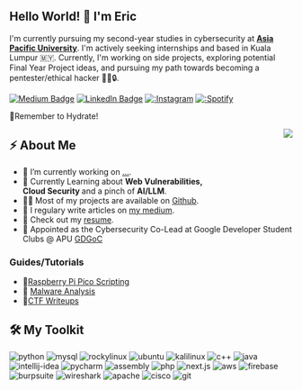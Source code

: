<h2>Hello World! 👋 I'm Eric </h2> <!-- TODO: Build & Launch Portfolio Website !-->
<p>I'm currently pursuing my second-year studies in cybersecurity at <strong><a href="https://www.apu.edu.my">Asia Pacific University</a></strong>. I'm actively seeking internships and based in Kuala Lumpur 🇲🇾. Currently, I'm working on side projects, exploring potential Final Year Project ideas, and pursuing my path towards becoming a pentester/ethical hacker 🕵️‍♂️🔒.</p>

<p> <a href="https://medium.com/@erichdryn"><img src="https://img.shields.io/badge/Medium-black?style=plastic&logo=medium&link=https%3A%2F%2Fmedium.com%2F%40erichdryn" alt="Medium Badge"></a> <a href="https://www.linkedin.com/in/erichendryani/"><img src="https://img.shields.io/badge/Linkedin-blue?style=plastic&link=https%3A%2F%2Fwww.linkedin.com%2Fin%2Ferichendryani%2F" alt="LinkedIn Badge"></a>  <a href="https://www.instagram.com/erichdryn/"><img src="https://img.shields.io/badge/Instagram-red?style=plastic&logo=Instagram&logoColor=white&link=https%3A%2F%2Fwww.instagram.com%2Ferichdryn%2F" alt=:Instagram Badge"></a> <a href="https://open.spotify.com/user/8h0pwf79f89hpqxp22gig8vgs?si=c39c708307b14cee" ><img src="https://img.shields.io/badge/Spotify-1ED760?style=plastic&logo=Spotify&logoColor=white&link=https%3A%2F%2Fopen.spotify.com%2Fuser%2F8h0pwf79f89hpqxp22gig8vgs%3Fsi%3D47557e670f7047f3" alt=:Spotify Badge"></a> <p> 
<p> 🚰Remember to Hydrate! </p>

<img align="right" src="https://media0.giphy.com/media/v1.Y2lkPTc5MGI3NjExNWtqaThpc2o3anFmMWl3OGZ2b3RoZXR4MGp0d202ZnVlNGdwYzJpMCZlcD12MV9pbnRlcm5hbF9naWZfYnlfaWQmY3Q9Zw/6rUFkGikou4GQ/giphy.gif" />

<h2>⚡️ About Me</h2>
<ul>
<!--> <li>🔭 I’m currently working on <a href="">...</a>.</li> <!-->
<li>🧐 Currently Learning about <strong>Web Vulnerabilities,</strong></li> 
 <strong> Cloud Security </strong> and a pinch of <strong>AI/LLM</strong>.</li>
<li>👨‍💻 Most of my projects are available on <a href="https://github.com/Cofastic">Github</a>.</li>
<li>📝 I regulary write articles on <a href="https://medium.com/@erichdryn">my medium</a>.</li>
<li>📙 Check out my <a href="https://github.com/Cofastic/cofastic/blob/main/resume.md">resume</a>.</li> 
<li>🏬 Appointed as the Cybersecurity Co-Lead at Google Developer Student Clubs @ APU <a href="https://gdg.community.dev/gdg-on-campus-asia-pacific-university-of-technology-innovation-kuala-lumpur-malaysia/">GDGoC</a></li>
</ul>

### Guides/Tutorials
- 🦆[Raspberry Pi Pico Scripting](https://medium.com/@erichdryn/basics-of-raspberry-pi-pico-scripting-390542ff6d57)
- 👾 [Malware Analysis](https://medium.com/@erichdryn/list/malware-analysis-101-991c39f221d0)
- 🚩[CTF Writeups](https://medium.com/@erichdryn)


## 🛠️ My Toolkit
<p>
    <img src="https://img.shields.io/badge/Python-3776AB?style=plastic&logo=python&logoColor=white" alt="python"/>
    <img src="https://img.shields.io/badge/MySQL-3776AB?style=plastic&logo=mysql&logoColor=white" alt="mysql"/>
    <img src="https://img.shields.io/badge/Rocky%20Linux-10B981?style=plastic&logo=rockylinux&logoColor=white" alt="rockylinux"/>
    <img src="https://img.shields.io/badge/Ubuntu-E95420?style=plastic&logo=ubuntu&logoColor=white" alt="ubuntu"/>
    <img src="https://img.shields.io/badge/Kali%20Linux-557C94?style=plastic&logo=kalilinux&logoColor=white" alt="kalilinux"/>
    <img src="https://img.shields.io/badge/C%2B%2B-darkgreen?style=plastic&logo=C%2B%2B&logoColor=white"alt="c++"/>
    <img src="https://img.shields.io/badge/Java-orange?style=plastic&logo=openjdk&logoColor=white"alt="java"/>
    <img src="https://img.shields.io/badge/IntelliJIDEA-000000?style=plastic&logo=intellij-idea&logoColor=white"alt="intellij-idea"/>
    <img src="https://img.shields.io/badge/Pycharm-000?style=plastic&logo=pycharm&logoColor=white"alt="pycharm"/>
    <img src="https://img.shields.io/badge/Assembly-007AAC?style=plastic&logo=assemblyscript&logoColor=white"alt="assembly"/>
    <img src="https://img.shields.io/badge/php-violet?style=plastic&logo=php&logoColor=white"alt="php"/>
    <img src="https://img.shields.io/badge/Next.js-black?style=plastic&logo=next.js&logoColor=white"alt="next.js"/>
    <img src="https://img.shields.io/badge/AWS-orange?style=plastic&logo=amazon-web-services&logoColor=white"alt="aws"/>
    <img src="https://img.shields.io/badge/Firebase-039BE5?style=plastic&logo=firebase&logoColor=white"alt="firebase"/>
    <img src="https://img.shields.io/badge/Burp%20Suite-FF6633?style=plastic&logo=burp-suite&logoColor=white"alt="burpsuite"/>
    <img src="https://img.shields.io/badge/Wireshark-1679A7?style=plastic&logo=wireshark&logoColor=white"alt="wireshark"/>
    <img src="https://img.shields.io/badge/Apache-D22128?style=plastic&logo=apache&logoColor=white"alt="apache"/>
    <img src="https://img.shields.io/badge/Cisco%20Packet%20Tracer-1BA0D7?style=plastic&logo=cisco&logoColor=white"alt="cisco"/>
    <img src="https://img.shields.io/badge/Git-%23F05032?style=plastic&logo=git&logoColor=white"alt="git"/>    

</p>
 
<!-- ## 📫 Reach Out To Me!:
Follow My Socials!

 [<img src="https://github.com/Cofastic/cofastic/blob/main/linkedin.png" height="40em" align="center" alt="Follow Eric on LinkedIn" title="Follow Eric on LinkedIn"/>](https://www.linkedin.com/in/erichendryani/)
[<img src="https://raw.githubusercontent.com/Cofastic/cofastic/refs/heads/main/instagram.svg" height="40em" align="center" alt="Follow Eric on Instagram" title="Follow Eric on Instagram"/>](https://instagram.com/@erichdryn/)
[<img src="https://raw.githubusercontent.com/Cofastic/cofastic/refs/heads/main/medium.svg" height="40em" align="center" alt="Follow Eric on Medium" title="Follow Eric on Medium"/>](https://medium.com/@erichdryn) <!-->

